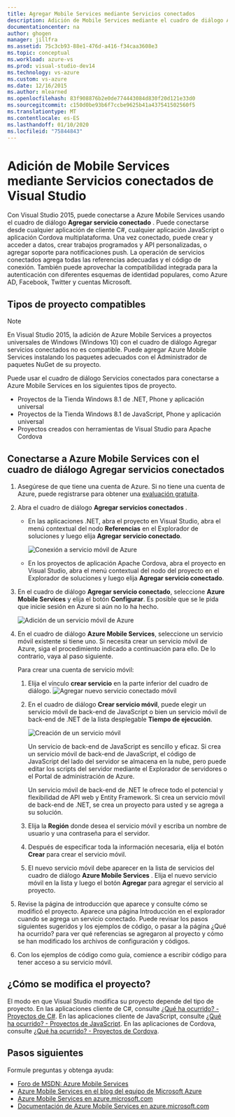 ```yaml
---
title: Agregar Mobile Services mediante Servicios conectados
description: Adición de Mobile Services mediante el cuadro de diálogo Agregar servicios conectados de Visual Studio
documentationcenter: na
author: ghogen
manager: jillfra
ms.assetid: 75c3cb93-88e1-476d-a416-f34caa3608e3
ms.topic: conceptual
ms.workload: azure-vs
ms.prod: visual-studio-dev14
ms.technology: vs-azure
ms.custom: vs-azure
ms.date: 12/16/2015
ms.author: mlearned
ms.openlocfilehash: 83f908876b2e0de774443084d830f20d121e33d0
ms.sourcegitcommit: c150d0be93b6f7ccbe9625b41a437541502560f5
ms.translationtype: MT
ms.contentlocale: es-ES
ms.lasthandoff: 01/10/2020
ms.locfileid: "75844843"
---
```

# <a name="adding-mobile-services-by-using-visual-studio-connected-services"></a>Adición de Mobile Services mediante Servicios conectados de Visual Studio
Con Visual Studio 2015, puede conectarse a Azure Mobile Services usando el cuadro de diálogo **Agregar servicio conectado** . Puede conectarse desde cualquier aplicación de cliente C#, cualquier aplicación JavaScript o aplicación Cordova multiplataforma. Una vez conectado, puede crear y acceder a datos, crear trabajos programados y API personalizadas, o agregar soporte para notificaciones push.  La operación de servicios conectados agrega todas las referencias adecuadas y el código de conexión. También puede aprovechar la compatibilidad integrada para la autenticación con diferentes esquemas de identidad populares, como Azure AD, Facebook, Twitter y cuentas Microsoft.

## <a name="supported-project-types"></a>Tipos de proyecto compatibles
> [!NOTE]
> En Visual Studio 2015, la adición de Azure Mobile Services a proyectos universales de Windows (Windows 10) con el cuadro de diálogo Agregar servicios conectados no es compatible. Puede agregar Azure Mobile Services instalando los paquetes adecuados con el Administrador de paquetes NuGet de su proyecto.
>
>

Puede usar el cuadro de diálogo Servicios conectados para conectarse a Azure Mobile Services en los siguientes tipos de proyecto.

* Proyectos de la Tienda Windows 8.1 de .NET, Phone y aplicación universal
* Proyectos de la Tienda Windows 8.1 de JavaScript, Phone y aplicación universal
* Proyectos creados con herramientas de Visual Studio para Apache Cordova

## <a name="connect-to-azure-mobile-services-using-the-add-connected-services-dialog"></a>Conectarse a Azure Mobile Services con el cuadro de diálogo Agregar servicios conectados
1. Asegúrese de que tiene una cuenta de Azure. Si no tiene una cuenta de Azure, puede registrarse para obtener una [evaluación gratuita](https://azure.microsoft.com/pricing/free-trial/).
2. Abra el cuadro de diálogo **Agregar servicios conectados** .

   * En las aplicaciones .NET, abra el proyecto en Visual Studio, abra el menú contextual del nodo **Referencias** en el Explorador de soluciones y luego elija **Agregar servicio conectado**.

        ![Conexión a servicio móvil de Azure](./media/vs-azure-tools-connected-services-add-mobile-services/IC797635.png)
   * En los proyectos de aplicación Apache Cordova, abra el proyecto en Visual Studio, abra el menú contextual del nodo del proyecto en el Explorador de soluciones y luego elija **Agregar servicio conectado**.
3. En el cuadro de diálogo **Agregar servicio conectado**, seleccione **Azure Mobile Services** y elija el botón **Configurar**. Es posible que se le pida que inicie sesión en Azure si aún no lo ha hecho.

    ![Adición de un servicio móvil de Azure](./media/vs-azure-tools-connected-services-add-mobile-services/IC797636.png)
4. En el cuadro de diálogo **Azure Mobile Services**, seleccione un servicio móvil existente si tiene uno. Si necesita crear un servicio móvil de Azure, siga el procedimiento indicado a continuación para ello. De lo contrario, vaya al paso siguiente.

    Para crear una cuenta de servicio móvil:

   1. Elija el vínculo **crear servicio** en la parte inferior del cuadro de diálogo.
       ![Agregar nuevo servicio conectado móvil](./media/vs-azure-tools-connected-services-add-mobile-services/IC797637.png)
   2. En el cuadro de diálogo **Crear servicio móvil**, puede elegir un servicio móvil de back-end de JavaScript o bien un servicio móvil de back-end de .NET de la lista desplegable **Tiempo de ejecución**.

       ![Creación de un servicio móvil](./media/vs-azure-tools-connected-services-add-mobile-services/IC797638.png)

       Un servicio de back-end de JavaScript es sencillo y eficaz. Si crea un servicio móvil de back-end de JavaScript, el código de JavaScript del lado del servidor se almacena en la nube, pero puede editar los scripts del servidor mediante el Explorador de servidores o el Portal de administración de Azure.

       Un servicio móvil de back-end de .NET le ofrece todo el potencial y flexibilidad de API web y Entity Framework. Si crea un servicio móvil de back-end de .NET, se crea un proyecto para usted y se agrega a su solución.
   3. Elija la **Región** donde desea el servicio móvil y escriba un nombre de usuario y una contraseña para el servidor.
   4. Después de especificar toda la información necesaria, elija el botón **Crear** para crear el servicio móvil.
   5. El nuevo servicio móvil debe aparecer en la lista de servicios del cuadro de diálogo **Azure Mobile Services** . Elija el nuevo servicio móvil en la lista y luego el botón **Agregar** para agregar el servicio al proyecto.
5. Revise la página de introducción que aparece y consulte cómo se modificó el proyecto. Aparece una página Introducción en el explorador cuando se agrega un servicio conectado. Puede revisar los pasos siguientes sugeridos y los ejemplos de código, o pasar a la página ¿Qué ha ocurrido? para ver qué referencias se agregaron al proyecto y cómo se han modificado los archivos de configuración y códigos.
6. Con los ejemplos de código como guía, comience a escribir código para tener acceso a su servicio móvil.

## <a name="how-your-project-is-modified"></a>¿Cómo se modifica el proyecto?
El modo en que Visual Studio modifica su proyecto depende del tipo de proyecto. En las aplicaciones cliente de C#, consulte [¿Qué ha ocurrido? - Proyectos de C#](https://docs.microsoft.com/azure/). En las aplicaciones cliente de JavaScript, consulte [¿Qué ha ocurrido? - Proyectos de JavaScript](https://docs.microsoft.com/azure/). En las aplicaciones de Cordova, consulte [¿Qué ha ocurrido? - Proyectos de Cordova](https://docs.microsoft.com/azure/).

## <a name="next-steps"></a>Pasos siguientes
Formule preguntas y obtenga ayuda:

* [Foro de MSDN: Azure Mobile Services](https://social.msdn.microsoft.com/forums/azure/home?forum=azuremobile)
* [Azure Mobile Services en el blog del equipo de Microsoft Azure](https://azure.microsoft.com/blog/topics/mobile/)
* [Azure Mobile Services en azure.microsoft.com](https://azure.microsoft.com/services/mobile-services/)
* [Documentación de Azure Mobile Services en azure.microsoft.com](https://azure.microsoft.com/documentation/services/mobile-services/)
